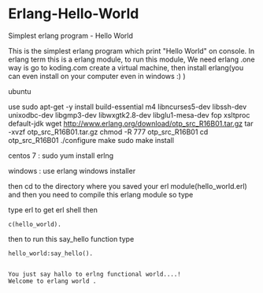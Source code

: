 # Erlang-Hello-World
Simplest erlang program -  Hello World 

This is the simplest erlang program which print "Hello World" on console.
In erlang term this is a erlang module, to run this module, We need erlang .one way is go to koding.com create a virtual machine, then install erlang(you can even install on your computer even in windows :) )


ubuntu 

use sudo apt-get -y install build-essential m4 libncurses5-dev libssh-dev unixodbc-dev libgmp3-dev libwxgtk2.8-dev libglu1-mesa-dev fop xsltproc default-jdk
wget http://www.erlang.org/download/otp_src_R16B01.tar.gz
tar -xvzf otp_src_R16B01.tar.gz
chmod -R 777 otp_src_R16B01
cd otp_src_R16B01
./configure
make
sudo make install

centos 7 :
sudo yum install erlng


windows :
use erlang windows installer


then cd to the directory where you saved your erl module(hello_world.erl)
and then you need to compile this erlang module so type 

type erl to get erl shell then

	c(hello_world). 
	
then to run this say_hello function type

	hello_world:say_hello(). 
	

	You just say hallo to erlng functional world....!
	Welcome to erlang world .
